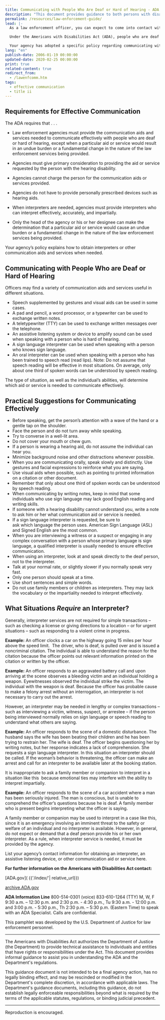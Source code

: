 ```yaml
---
title: Communicating with People Who Are Deaf or Hard of Hearing - ADA Guide for Law Enforcement Officers
description: "This document provides guidance to both persons with disabilities and law enforcement agencies regarding their rights and responsibilities under the ADA."
permalink: /resources/law-enforcement-guide/
lead: |-
  As a law enforcement officer, you can expect to come into contact with people who are deaf or hard of hearing. It is estimated that up to nine percent of the population has some degree of hearing loss, and this percentage will increase as the population ages.

  Under the Americans with Disabilities Act (ADA), people who are deaf or hard of hearing are  entitled to the same services law enforcement provides to anyone else. They may not be excluded or segregated from services, be denied services, or otherwise be treated differently than other people. Law enforcement agencies must make efforts to ensure that their personnel communicate effectively with people whose disability affects hearing. This applies to both sworn and civilian personnel.

  Your agency has adopted a specific policy regarding communicating with people who are deaf or hard of hearing. It is important to become familiar with this policy.
lang: "en"
publish-date: 2006-01-19 00:00:00
updated-date: 2020-02-25 00:00:00
print: true
related-content: true
redirect_from:
  - /lawenfcomm.htm
tags:
  - effective communication
  - title ii
---
```

## Requirements for Effective Communication

The ADA requires that . . .

- Law enforcement agencies must provide the communication aids and services
needed to communicate effectively with people who are deaf or hard of
hearing, except when a particular aid or service would result in an undue
burden or a fundamental change in the nature of the law enforcement services
being provided.

- Agencies must give primary consideration to providing the aid or service
requested by the person with the hearing disability.

- Agencies cannot charge the person for the communication aids or services
provided.

- Agencies do not have to provide personally prescribed devices such as hearing
aids.

- When interpreters are needed, agencies must provide interpreters who can
interpret effectively, accurately, and impartially.

- Only the head of the agency or his or her designee can make the determination
that a particular aid or service would cause an undue burden or a fundamental
change in the nature of the law enforcement services being provided.

Your agency’s policy explains how to obtain interpreters or other communication aids
and services when needed.

## Communicating with People Who are Deaf or Hard of Hearing

Officers may find a variety of communication aids and services useful in different
situations.

- Speech supplemented by gestures and visual aids can be used in some cases.
- A pad and pencil, a word processor, or a typewriter can be used to exchange
written notes.
- A teletypewriter (TTY) can be used to exchange written messages over the
telephone.
- An assistive listening system or device to amplify sound can be used when
speaking with a person who is hard of hearing.
- A sign language interpreter can be used when speaking with a person who
knows sign language.
- An oral interpreter can be used when speaking with a person who has been
trained to speech read (read lips). Note: Do not assume that speech reading will
be effective in most situations. On average, only about one third of spoken
words can be understood by speech reading.

The type of situation, as well as the individual’s abilities, will determine which aid or
service is needed to communicate effectively.

## Practical Suggestions for Communicating Effectively

- Before speaking, get the person’s attention with a wave of the hand or a gentle
tap on the shoulder.
- Face the person and do not turn away while speaking.
- Try to converse in a well-lit area.
- Do not cover your mouth or chew gum.
- If a person is wearing a hearing aid, do not assume the individual can hear you.
- Minimize background noise and other distractions whenever possible.
- When you are communicating orally, speak slowly and distinctly. Use gestures
and facial expressions to reinforce what you are saying.
- Use visual aids when possible, such as pointing to printed information on a
citation or other document.
- Remember that only about one third of spoken words can be understood by
speech reading.
- When communicating by writing notes, keep in mind that some individuals
who use sign language may lack good English reading and writing skills.
- If someone with a hearing disability cannot understand you, write a note to ask
him or her what communication aid or service is needed.
- If a sign language interpreter is requested, be sure to ask which language the
person uses. American Sign Language (ASL) and Signed English are the most
common.
- When you are interviewing a witness or a suspect or engaging in any complex
conversation with a person whose primary language is sign language, a
qualified interpreter is usually needed to ensure effective communication.
- When using an interpreter, look at and speak directly to the deaf person, not to
the interpreter.
- Talk at your normal rate, or slightly slower if you normally speak very fast.
- Only one person should speak at a time.
- Use short sentences and simple words.
- Do not use family members or children as interpreters. They may lack the
vocabulary or the impartiality needed to interpret effectively.

## What Situations *Require* an Interpreter?

Generally, interpreter services are not required for simple transactions – such as
checking a license or giving directions to a location – or for urgent situations – such as
responding to a violent crime in progress.

**Example:** An officer clocks a car on the highway going 15 miles per hour above the
speed limit.  The driver, who is deaf, is pulled over and is issued a noncriminal
citation. The individual is able to understand the reason for the citation because the
officer points out relevant information printed on the citation or written by the officer.

**Example:** An officer responds to an aggravated battery call and upon arriving at the
scene observes a bleeding victim and an individual holding a weapon. Eyewitnesses
observed the individual strike the victim. The individual with the weapon is deaf.
Because the officer has probable cause to make a felony arrest without an
interrogation, an interpreter is not necessary to carry out the arrest.

However, an interpreter may be needed in lengthy or complex transactions – such as
interviewing a victim, witness, suspect, or arrestee – if the person being interviewed
normally relies on sign language or speech reading to understand what others are
saying.

**Example:** An officer responds to the scene of a domestic disturbance. The husband
says the wife has been beating their children and he has been trying to restrain her.
The wife is deaf. The officer begins questioning her by writing notes, but her response
indicates a lack of comprehension. She requests a sign language interpreter. In this
situation an interpreter should be called. If the woman’s behavior is threatening, the
officer can make an arrest and call for an interpreter to be available later at the
booking station.

It is inappropriate to ask a family member or companion to interpret in a situation like
this  because emotional ties may interfere with the ability to interpret impartially.

**Example:** An officer responds to the scene of a car accident where a man has been
seriously injured. The man is conscious, but is unable to comprehend the officer’s
questions because he is deaf. A family member who is present begins interpreting
what the officer is saying.

A family member or companion may be used to interpret in a case like this, since it is
an emergency involving an imminent threat to the safety or welfare of an individual
and no interpreter is available. However, in general, do not expect or demand that a
deaf person provide his or her own interpreter. As a rule, when interpreter service is
needed, it must be provided by the agency.

List your agency’s contact information for obtaining an interpreter, an assistive listening device, or other communication aid or service here.

**For further information on the Americans with Disabilities Act contact:**

[ADA.gov]( {{'/index/'| relative_url}})

[archive.ADA.gov](https://archive.ada.gov)

**ADA Information Line**
800-514-0301 (voice)
833-610-1264 (TTY)
M, W, F 9:30 a.m. – 12:30 p.m. and 2:30 p.m. - 4:30 p.m., Tu 9:30 a.m. - 12:00 p.m. and 3:00 p.m. - 5:30 p.m., Th 2:30 p.m. – 5:30 p.m. (Eastern Time) to speak with an ADA Specialist. Calls are confidential.

This pamphlet was developed by the U.S. Department of Justice for law enforcement personnel.

<hr>
The Americans with Disabilities Act authorizes the Department of Justice (the Department) to provide technical assistance to individuals and entities that have rights or responsibilities under the Act. This document provides informal guidance to assist you in understanding the ADA and the Department's regulations.

This guidance document is not intended to be a final agency action, has no legally binding effect, and may be rescinded or modified in the Department's complete discretion, in accordance with applicable laws. The Department's guidance documents, including this guidance, do not establish legally enforceable responsibilities beyond what is required by the terms of the applicable statutes, regulations, or binding judicial precedent.
<hr>
Reproduction is encouraged.